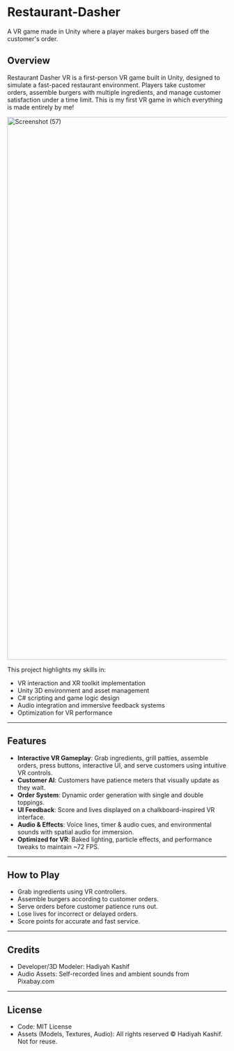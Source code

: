 # Restaurant-Dasher
A VR game made in Unity where a player makes burgers based off the customer's order. 

## Overview
Restaurant Dasher VR is a first-person VR game built in Unity, designed to simulate a fast-paced restaurant environment. Players take customer orders, assemble burgers with multiple ingredients, and manage customer satisfaction under a time limit. This is my first VR game in which everything is made entirely by me!

<img width="2200" height="1247" alt="Screenshot (57)" src="https://github.com/user-attachments/assets/cfbec1cf-ef83-4940-a591-39a4b7e6fc54" />

This project highlights my skills in:  
- VR interaction and XR toolkit implementation  
- Unity 3D environment and asset management  
- C# scripting and game logic design  
- Audio integration and immersive feedback systems  
- Optimization for VR performance  

---

## Features
- **Interactive VR Gameplay**: Grab ingredients, grill patties, assemble orders, press buttons, interactive UI, and serve customers using intuitive VR controls.  
- **Customer AI**: Customers have patience meters that visually update as they wait.  
- **Order System**: Dynamic order generation with single and double toppings.  
- **UI Feedback**: Score and lives displayed on a chalkboard-inspired VR interface.  
- **Audio & Effects**: Voice lines, timer & audio cues, and environmental sounds with spatial audio for immersion.  
- **Optimized for VR**: Baked lighting, particle effects, and performance tweaks to maintain ~72 FPS.  

---

## How to Play
- Grab ingredients using VR controllers.
- Assemble burgers according to customer orders.
- Serve orders before customer patience runs out.
- Lose lives for incorrect or delayed orders.
- Score points for accurate and fast service.

---

## Credits
- Developer/3D Modeler: Hadiyah Kashif
- Audio Assets: Self-recorded lines and ambient sounds from Pixabay.com

---

## License
- Code: MIT License
- Assets (Models, Textures, Audio): All rights reserved © Hadiyah Kashif. Not for reuse.


